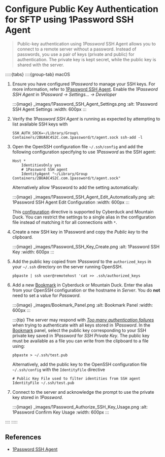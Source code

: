 Configure Public Key Authentication for SFTP using 1Password SSH Agent
====

> Public-key authentication using _1Password_ SSH Agent allows you to connect to a remote server without a password. Instead of passwords, you use a pair of keys (private and public) for authentication. The private key is kept secret, while the public key is shared with the server.

:::::{tabs}
::::{group-tab} macOS
1. Ensure you have configured _1Password_ to manage your SSH keys. For more information, refer to [1Password SSH Agent](https://developer.1password.com/docs/ssh/agent). Enable the _1Password SSH Agent_ in _1Password → Settings… → Developer_

   :::{image} _images/1Password_SSH_Agent_Settings.png
   :alt: 1Password SSH Agent Settings
   :width: 600px
   :::

2. Verify the _1Password SSH Agent_ is running as expected by attempting to list available SSH keys with
   ```
   SSH_AUTH_SOCK=~/Library/Group\ Containers/2BUA8C4S2C.com.1password/t/agent.sock ssh-add -l
   ```
3. Open the OpenSSH configuration file `~/.ssh/config` and add the following configuration specifying to use _1Password_ as the SSH agent:
    ```
    Host *
        IdentitiesOnly yes
        # 1Password SSH agent
        IdentityAgent "~/Library/Group Containers/2BUA8C4S2C.com.1password/t/agent.sock"
    ```
   Alternatively allow 1Password to add the setting automatically:

   :::{image} _images/1Password_SSH_Agent_Edit_Automatically.png
   :alt: 1Password SSH Agent Edit Configuration
   :width: 600px
   :::

   This [configuration](https://docs.cyberduck.io/protocols/sftp/#openssh-configuration-interoperability) directive is supported by Cyberduck and Mountain Duck. You can restrict the settings to a single alias in the configuration file instead of matching it for all connections with `*`. 
 
4. Create a new SSH key in 1Password and copy the _Public key_ to the clipboard.

   :::{image} _images/1Password_SSH_Key_Create.png
   :alt: 1Password SSH Key
   :width: 600px
   :::

5. Add the public key copied from _1Password_ to the `authorized_keys` in your `~/.ssh` directory on the server running OpenSSH.

   ```
   pbpaste | ssh user@remotehost 'cat >> .ssh/authorized_keys
   ```

6. Add a new [Bookmark](../cyberduck/bookmarks.md) in Cyberduck or Mountain Duck. Enter the alias from your OpenSSH configuration or the hostname in _Server_. You do **not** need to set a value for _Password_.

   :::{image} _images/Bookmark_Panel.png
   :alt: Bookmark Panel
   :width: 600px
   :::

   :::{tip}
   The server may respond with _[Too many authentication failures](../protocols/sftp/index.md#too-many-authentication-failures)_ when trying to authenticate with all keys stored in _1Password_. In the [Bookmark](../cyberduck/bookmarks.md) panel, select the public key corresponding to your SSH private key saved in _1Password_ for *SSH Private Key*. The public key must be available as a file you can write from the clipboard to a file using:

   ```
   pbpaste > ~/.ssh/test.pub
   ```

   Alternatively, add the public key to the OpenSSH configuration file `~/.ssh/config` with the `IdentityFile` directive

   ```
   # Public Key File used to filter identities from SSH agent
   IdentityFile ~/.ssh/test.pub
   ```

7. Connect to the server and acknowledge the prompt to use the private key stored in _1Password_.

   :::{image} _images/1Password_Authorize_SSH_Key_Usage.png
   :alt: 1Password Confirm Key Usage
   :width: 600px
   :::

::::
:::::

## References

* [1Password SSH Agent](https://developer.1password.com/docs/ssh/agent)